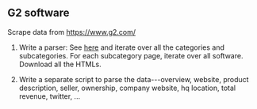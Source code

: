 ## G2 software

Scrape data from https://www.g2.com/

1. Write a parser: See [here](g2_screenshot1.png) and iterate over all the categories and subcategories. For each subcategory page, iterate over all software. Download all the HTMLs.

2. Write a separate script to parse the data---overview, website, product description, seller, ownership, company website, hq location, total revenue, twitter, ...


